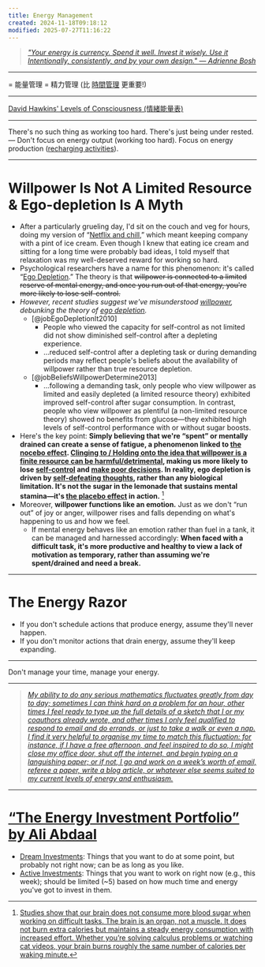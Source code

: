 ```yaml
---
title: Energy Management
created: 2024-11-18T09:18:12
modified: 2025-07-27T11:16:22
---
```


> _["Your energy is currency. Spend it well. Invest it wisely. Use it Intentionally, consistently, and by your own design." — Adrienne Bosh](https://x.com/MrsAdrienneBosh/status/988908563232796672)_

---

= 能量管理 = 精力管理 (比 [時間管理](Time%20Management.md) 更重要!)

---

[David Hawkins' Levels of Consciousness (情緒能量表)](https://www.google.com/search?q=David%20Hawkins%27%20Levels%20of%20Consciousness)

---

There's no such thing as working too hard. There's just being under rested. — Don't focus on energy output (working too hard). Focus on energy production ([recharging activities](rest,%20reset,%20relax,%20recharge.md)).

---

# Willpower Is Not A Limited Resource \& Ego-depletion Is A Myth

* After a particularly grueling day, I'd sit on the couch and veg for hours, doing my version of “[Netflix and chill](https://en.wikipedia.org/wiki/Netflix_and_chill),” which meant keeping company with a pint of ice cream. Even though I knew that eating ice cream and sitting for a long time were probably bad ideas, I told myself that relaxation was my well-deserved reward for working so hard.
* Psychological researchers have a name for this phenomenon: it's called “[Ego Depletion](https://www.nirandfar.com/ego-depletion/).” The theory is that ~~willpower is connected to a limited reserve of mental energy, and once you run out of that energy, you're more likely to lose self-control.~~
* _However, recent studies suggest we've misunderstood [willpower](Do%20not%20use%20your%20willpower%20unless%20you%20absolutely%20have%20to.md), debunking the theory of [ego depletion](https://en.wikipedia.org/wiki/Ego_depletion)._
	* [@jobEgoDepletionIt2010]
		* People who viewed the capacity for self-control as not limited did not show diminished self-control after a depleting experience.
		* …reduced self-control after a depleting task or during demanding periods may reflect people's beliefs about the availability of willpower rather than true resource depletion.
	* [@jobBeliefsWillpowerDetermine2013]
		* …following a demanding task, only people who view willpower as limited and easily depleted (a limited resource theory) exhibited improved self-control after sugar consumption. In contrast, people who view willpower as plentiful (a non-limited resource theory) showed no benefits from glucose—they exhibited high levels of self-control performance with or without sugar boosts.
* Here's the key point: **Simply believing that we're “spent” or mentally drained can create a sense of fatigue, a phenomenon linked to [the nocebo effect](https://en.wikipedia.org/wiki/Nocebo). [Clinging to / Holding onto the idea that willpower is a finite resource can be harmful/detrimental](Push%20your%20limits.md), making us more likely to lose [self-control](discipline-equals-freedom.md) and [make poor decisions](decision-making.md). In reality, ego depletion is driven by [self-defeating thoughts](What%20to%20do%20when%20you%20have%20negative%20thoughts%20or%20emotions.md), rather than any biological limitation. It's not the sugar in the lemonade that sustains mental stamina—it's [the placebo effect](https://en.wikipedia.org/wiki/Placebo) in action.** [^1]
* Moreover, **willpower functions like an emotion.** Just as we don't “run out” of joy or anger, willpower rises and falls depending on what's happening to us and how we feel.
	* If mental energy behaves like an emotion rather than fuel in a tank, it can be managed and harnessed accordingly: **When faced with a difficult task, it's more productive and healthy to view a lack of motivation as temporary, rather than assuming we're spent/drained and need a break.**

---

# The Energy Razor

* If you don't schedule actions that produce energy, assume they'll never happen.
* If you don't monitor actions that drain energy, assume they'll keep expanding.

---

Don't manage your time, manage your energy.

---

> _[My ability to do any serious mathematics fluctuates greatly from day to day; sometimes I can think hard on a problem for an hour, other times I feel ready to type up the full details of a sketch that I or my coauthors already wrote, and other times I only feel qualified to respond to email and do errands, or just to take a walk or even a nap. I find it very helpful to organise my time to match this fluctuation: for instance, if I have a free afternoon, and feel inspired to do so, I might close my office door, shut off the internet, and begin typing on a languishing paper; or if not, I go and work on a week’s worth of email, referee a paper, write a blog article, or whatever else seems suited to my current levels of energy and enthusiasm.](https://terrytao.wordpress.com/2008/08/07/on-time-management/)_

---

# [“The Energy Investment Portfolio” by Ali Abdaal](https://aliabdaal.com/newsletter/the-energy-investment-portfolio/)

* <u>Dream Investments</u>: Things that you want to do at some point, but probably not right now; can be as long as you like.
* <u>Active Investments</u>: Things that you want to work on right now (e.g., this week); should be limited (~5) based on how much time and energy you've got to invest in them.

[^1]: [Studies show that our brain does not consume more blood sugar when working on difficult tasks. The brain is an organ, not a muscle. It does not burn extra calories but maintains a steady energy consumption with increased effort. Whether you’re solving calculus problems or watching cat videos, your brain burns roughly the same number of calories per waking minute.](https://www.scientificamerican.com/article/thinking-hard-calories/)

